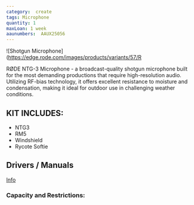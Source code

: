 ```yaml
---
category:  create
tags: Microphone
quantity: 1
maxLoan: 1 week
aaunumbers:  AAUX25056
---
```

![Shotgun Microphone](https://edge.rode.com/images/products/variants/57/R

RØDE NTG-3 Microphone - a broadcast-quality shotgun microphone built for the most demanding productions that require high-resolution audio. Utilizing RF-bias technology, it offers excellent resistance to moisture and condensation, making it ideal for outdoor use in challenging weather conditions.
## KIT INCLUDES:
-  NTG3 
-  RM5  
-  Windshield  
-  Rycote Softie

## Drivers / Manuals
[Info](https://rode.com/en/microphones/shotgun/ntg3?variant_sku=NTG3)



### Capacity and Restrictions:
